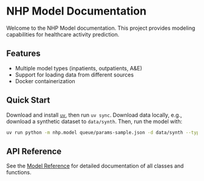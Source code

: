 # NHP Model Documentation

Welcome to the NHP Model documentation. This project provides modeling capabilities for healthcare activity prediction.

## Features

- Multiple model types (inpatients, outpatients, A&E)
- Support for loading data from different sources
- Docker containerization

## Quick Start

Download and install [`uv`](https://docs.astral.sh/uv/getting-started/installation/), then run `uv sync`. Download data locally, e.g., download a synthetic dataset to `data/synth`. Then, run the model with:

``` bash
uv run python -m nhp.model queue/params-sample.json -d data/synth --type all
```

## API Reference

See the [Model Reference](reference/nhp/model/index.md) for detailed documentation of all classes and functions.